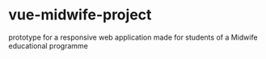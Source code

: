 # vue-midwife-project
prototype for a responsive web application made for students of a Midwife educational programme
